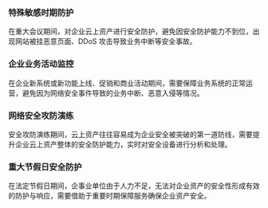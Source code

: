 
### 特殊敏感时期防护
在重大会议期间，对企业云上资产进行安全防护，避免因安全防护能力不到位，出现网站被挂恶意页面、DDoS 攻击导致业务中断等安全事故。


### 企业业务活动监控
在企业新系统或新功能上线、促销和商业活动期间，需要保障业务系统的正常运营，避免因为网络安全事件导致的业务中断、恶意入侵等情况。



### 网络安全攻防演练
安全攻防演练期间，云上资产往往容易成为企业安全被突破的第一道防线，需要提升企业云上资产整体的安全防护能力，实时对安全设备进行分析和处理。



### 重大节假日安全防护
在法定节假日期间，企事业单位由于人力不足，无法对企业资产的安全性形成有效的防护与响应，需要借助于重要时期保障服务确保企业资产安全。

